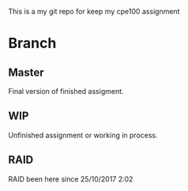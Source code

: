This is a my git repo for keep my cpe100 assignment

# Branch

## Master
Final version of finished assigment.

## WIP
Unfinished assignment or working in process.

## RAID
RAID been here since 25/10/2017 2:02